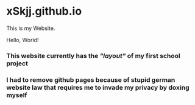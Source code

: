 # xSkjj.github.io

This is my Website.

Hello, World!

### This website currently has the *"layout"* of my first school project

### I had to remove github pages because of stupid german website law that requires me to invade my privacy by doxing myself
